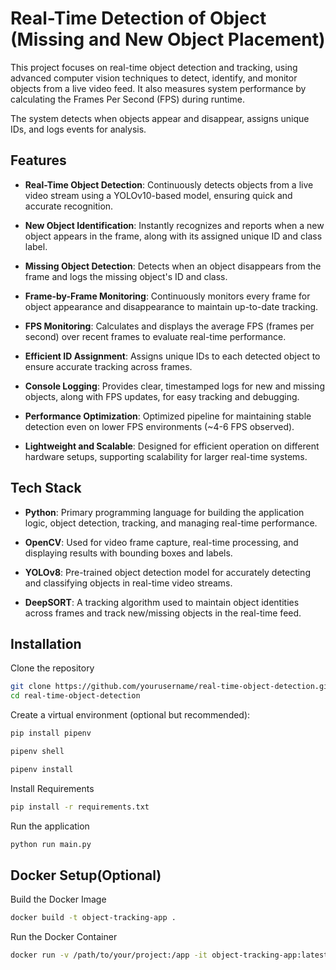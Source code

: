 # Real-Time Detection of Object (Missing and New Object Placement) 

This project focuses on real-time object detection and tracking, using advanced computer vision techniques to detect, identify, and monitor objects from a live video feed.
It also measures system performance by calculating the Frames Per Second (FPS) during runtime.

The system detects when objects appear and disappear, assigns unique IDs, and logs events for analysis.




## Features

- **Real-Time Object Detection**: Continuously detects objects from a live video stream using a YOLOv10-based model, ensuring quick and accurate recognition.

- **New Object Identification**: Instantly recognizes and reports when a new object appears in the frame, along with its assigned unique ID and class label.

- **Missing Object Detection**: Detects when an object disappears from the frame and logs the missing object's ID and class.

- **Frame-by-Frame Monitoring**: Continuously monitors every frame for object appearance and disappearance to maintain up-to-date tracking.

- **FPS Monitoring**: Calculates and displays the average FPS (frames per second) over recent frames to evaluate real-time performance.

- **Efficient ID Assignment**: Assigns unique IDs to each detected object to ensure accurate tracking across frames.

- **Console Logging**: Provides clear, timestamped logs for new and missing objects, along with FPS updates, for easy tracking and debugging.

- **Performance Optimization**: Optimized pipeline for maintaining stable detection even on lower FPS environments (~4-6 FPS observed).

- **Lightweight and Scalable**: Designed for efficient operation on different hardware setups, supporting scalability for larger real-time systems.



## Tech Stack

- **Python**: Primary programming language for building the application logic, object detection, tracking, and managing real-time performance.

- **OpenCV**: Used for video frame capture, real-time processing, and displaying results with bounding boxes and labels.

- **YOLOv8**: Pre-trained object detection model for accurately detecting and classifying objects in real-time video streams.

- **DeepSORT**: A tracking algorithm used to maintain object identities across frames and track new/missing objects in the real-time feed.



## Installation

Clone the repository

```bash
git clone https://github.com/yourusername/real-time-object-detection.git
cd real-time-object-detection
```
Create a virtual environment (optional but recommended):
```bash
pip install pipenv
```
```bash
pipenv shell
```
```bash
pipenv install
```
Install Requirements
```bash
pip install -r requirements.txt
```
Run the application
```bash 
python run main.py
```


    
## Docker Setup(Optional)

Build the Docker Image
```bash
docker build -t object-tracking-app .
```
Run the Docker Container
```bash
docker run -v /path/to/your/project:/app -it object-tracking-app:latest
```
